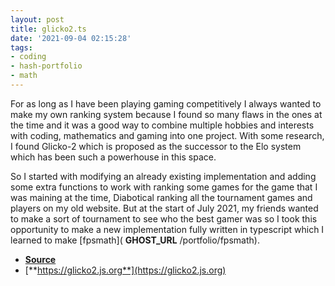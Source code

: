 ```yaml
---
layout: post
title: glicko2.ts
date: '2021-09-04 02:15:28'
tags:
- coding
- hash-portfolio
- math
---
```


For as long as I have been playing gaming competitively I always wanted to make my own ranking system because I found so many flaws in the ones at the time and it was a good way to combine multiple hobbies and interests with coding, mathematics and gaming into one project. With some research, I found Glicko-2 which is proposed as the successor to the Elo system which has been such a powerhouse in this space.

So I started with modifying an already existing implementation and adding some extra functions to work with ranking some games for the game that I was maining at the time, Diabotical ranking all the tournament games and players on my old website. But at the start of July 2021, my friends wanted to make a sort of tournament to see who the best gamer was so I took this opportunity to make a new implementation fully written in typescript which I learned to make [fpsmath]( __GHOST_URL__ /portfolio/fpsmath).

- [**Source**](https://github.com/animafps/glicko2.ts)
- [**https://glicko2.js.org**](https://glicko2.js.org)
